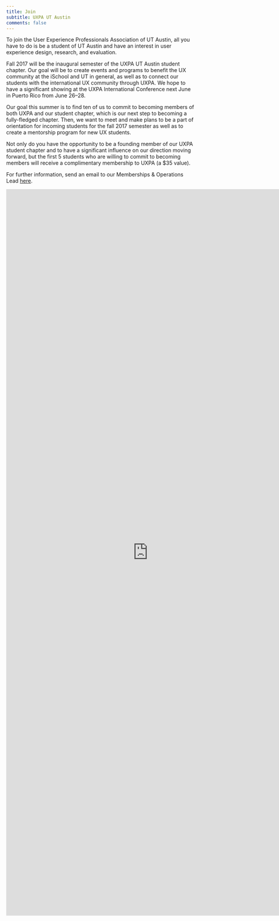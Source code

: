 ```yaml
---
title: Join
subtitle: UXPA UT Austin
comments: false
---
```


To join the User Experience Professionals Association of UT Austin, all you have to do is be a student of UT Austin and have an interest in user experience design, research, and evaluation.

Fall 2017 will be the inaugural semester of the UXPA UT Austin student chapter. Our goal will be to create events and programs to benefit the UX community at the iSchool and UT in general, as well as to connect our students with the international UX community through UXPA. We hope to have a significant showing at the UXPA International Conference next June in Puerto Rico from June 26–28.

Our goal this summer is to find ten of us to commit to becoming members of both UXPA and our student chapter, which is our next step to becoming a fully-fledged chapter. Then, we want to meet and make plans to be a part of orientation for incoming students for the fall 2017 semester as well as to create a mentorship program for new UX students.

Not only do you have the opportunity to be a founding member of our UXPA student chapter and to have a significant influence on our direction moving forward, but the first 5 students who are willing to commit to becoming members will receive a complimentary membership to UXPA (a $35 value).

For further information, send an email to our Memberships & Operations Lead [here](mailto:kegolden12@gmail.com).

<iframe src="https://docs.google.com/forms/d/e/1FAIpQLSd15p_X32LsKsSp5rx-zXLWNPrm0avExSj3nbyigug_JA4Qdw/viewform?embedded=true" width="760" height="1950" frameborder="0" marginheight="0" marginwidth="0">Loading...</iframe>
